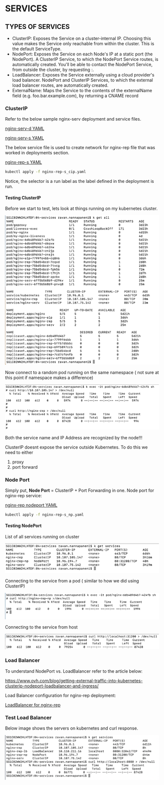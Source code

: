 # SERVICES

## TYPES OF SERVICES

- ClusterIP: Exposes the Service on a cluster-internal IP. Choosing this value makes the Service only reachable from within the cluster. This is the default ServiceType.
- NodePort: Exposes the Service on each Node's IP at a static port (the NodePort). A ClusterIP Service, to which the NodePort Service routes, is automatically created. You'll be able to contact the NodePort Service, from outside the cluster, by requesting <NodeIP>:<NodePort>.
- LoadBalancer: Exposes the Service externally using a cloud provider's load balancer. NodePort and ClusterIP Services, to which the external load balancer routes, are automatically created.
- ExternalName: Maps the Service to the contents of the externalName field (e.g. foo.bar.example.com), by returning a CNAME record

### ClusterIP

Refer to the below sample nginx-serv deployment and service files.

[nginx-serv-d YAML](04-services/nginx-serv-d.yaml)

[nginx-serv-s YAML](04-services/nginx-serv-s.yaml)

The below service file is used to create network for nginx-rep file that was worked in deployments section.

[nginx-rep-s YAML](04-services/nginx-rep-s_cip.yaml)

```bash
kubectl apply -f nginx-rep-s_cip.yaml
```

Notice, the selector is a run label as the label defined in the deployment is run.

#### Testing ClusterIP

Before we start to test, lets look at things running on my kubernetes cluster.

![kubectl get all](04-services/cip_k_get_all.png)

Now connect to a random pod running on the same namespace ( not sure at this point if namespace makes a difference)

![test service is working](04-services/cip_test_service.png)

Both the service name and IP Address are recognized by the node!!!

ClusterIP doesnt expose the service outside Kubernetes. To do this we need to either

1. proxy
2. port forward

### Node Port

Simply put, **Node Port** = ClusterIP + Port Forwarding in one. Node port for nginx-rep service:

[nginx-rep nodeport YAML](04-services/nginx-rep-s_np.yaml)

```bash
kubectl apply -f nginx-rep-s_np.yaml
```

#### Testing NodePort

List of all services running on cluster

![List of services](04-services/np_get_services.png)

Connecting to the service from a pod ( similar to how we did using ClusterIP)

![Connecting from pod](04-services/np_curl_from_pod.png)

Connecting to the service from host

![Connecting from host](04-services/np_curl_from_host.png)

### Load Balancer

To understand NodePort vs. LoadBalancer refer to the article below:

https://www.ovh.com/blog/getting-external-traffic-into-kubernetes-clusterip-nodeport-loadbalancer-and-ingress/

Load Balancer configuration for nginx-rep deployment:

[LoadBalancer for nginx-rep](04-services/nginx-rep-s_lb.yaml)

### Test Load Balancer

Below image shows the servers on kubernetes and curl response.

![Load Balancer](04-services/lb_services_curl_test.png)
